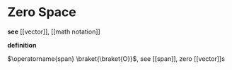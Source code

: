 # Zero Space

**see** [[vector]], [[math notation]]

**definition**

$\operatorname{span} \braket{\braket{O}}$, see [[span]], zero [[vector]]s
